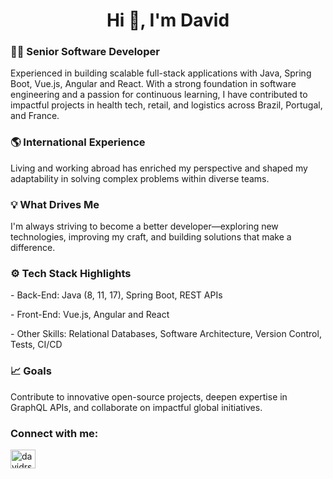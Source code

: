 
<h1 align="center">Hi 👋, I'm David</h1>

<h3>👨‍💻 Senior Software Developer</h3>
Experienced in building scalable full-stack applications with Java, Spring Boot, Vue.js, Angular and React. With a strong foundation in software engineering and a passion for continuous learning, I have contributed to impactful projects in health tech, retail, and logistics across Brazil, Portugal, and France.

<h3>🌎 International Experience</h3>
Living and working abroad has enriched my perspective and shaped my adaptability in solving complex problems within diverse teams.

<h3>💡 What Drives Me</h3>
I'm always striving to become a better developer—exploring new technologies, improving my craft, and building solutions that make a difference.

<h3>⚙️ Tech Stack Highlights</h3>
<p>- Back-End: Java (8, 11, 17), Spring Boot, REST APIs</p>
<p>- Front-End: Vue.js, Angular and React</p>
<p>- Other Skills: Relational Databases, Software Architecture, Version Control, Tests, CI/CD</p>

<h3>📈 Goals</h3>
Contribute to innovative open-source projects, deepen expertise in GraphQL APIs, and collaborate on impactful global initiatives.

<h3 align="left">Connect with me:</h3>
<p align="left">
<a href="https://linkedin.com/in/davidrsferreira" target="blank"><img align="center" src="https://raw.githubusercontent.com/rahuldkjain/github-profile-readme-generator/master/src/images/icons/Social/linked-in-alt.svg" alt="davidrsferreira" height="30" width="40" /></a>

